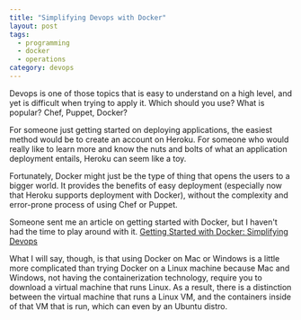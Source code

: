 ```yaml
---
title: "Simplifying Devops with Docker"
layout: post
tags:
  - programming
  - docker
  - operations
category: devops
---
```


Devops is one of those topics that is easy to understand on a high level, and
yet is difficult when trying to apply it. Which should you use? What is popular?
Chef, Puppet, Docker?

For someone just getting started on deploying applications, the easiest method
would be to create an account on Heroku. For someone who would really like to
learn more and know the nuts and bolts of what an application deployment
entails, Heroku can seem like a toy.

Fortunately, Docker might just be the type of thing that opens the users to a
bigger world. It provides the benefits of easy deployment (especially now that
Heroku supports deployment with Docker), without the complexity and error-prone
process of using Chef or Puppet.

Someone sent me an article on getting started with Docker, but I haven't had the
time to play around with it. [Getting Started with Docker: Simplifying Devops](http://www.toptal.com/devops/getting-started-with-docker-simplifying-devops)

What I will say, though, is that using Docker on Mac or Windows is a little more
complicated than trying Docker on a Linux machine because Mac and Windows, not
having the containerization technology, require you to download a virtual
machine that runs Linux. As a result, there is a distinction between the virtual
machine that runs a Linux VM, and the containers inside of that VM that is
run, which can even by an Ubuntu distro.
